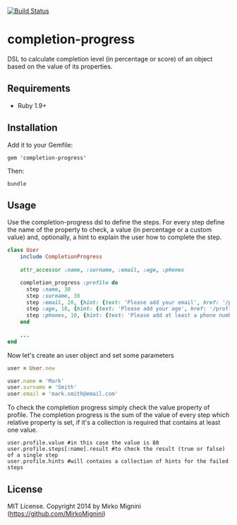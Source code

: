[![Build Status](https://travis-ci.org/MirkoMignini/completion-progress.png?branch=master)](https://travis-ci.org/MirkoMignini/completion-progress)

completion-progress
===================

DSL to calculate completion level (in percentage or score) of an object based on the value of its properties.

## Requirements

* Ruby 1.9+

## Installation

Add it to your Gemfile:

`gem 'completion-progress'`

Then:

`bundle`

## Usage

Use the completion-progress dsl to define the steps.
For every step define the name of the property to check, a value (in percentage or a custom value) and, optionally, a hint to explain the user how to complete the step.

```ruby
class User
    include CompletionProgress
    
    attr_accessor :name, :surname, :email, :age, :phones

    completion_progress :profile do
      step :name, 30
      step :surname, 30
      step :email, 20, {hint: {text: 'Please add your email', href: '/profile/edit'}}
      step :age, 10, {hint: {text: 'Please add your age', href: '/profile/edit'}}
      step :phones, 10, {hint: {text: 'Please add at least a phone number', href: '/profile/edit/phones'}}
    end
    
    ...
end
```

Now let's create an user object and set some parameters
```ruby
user = User.new

user.name = 'Mark'
user.surname = 'Smith'
user.email = 'mark.smith@email.com'
```

To check the completion progress simply check the value property of profile.
The completion progress is the sum of the value of every step which relative property is set, if it's a collection is required that contains at least one value.

```
user.profile.value #in this case the value is 80
user.profile.steps[:name].result #to check the result (true or false) of a single step
user.profile.hints #will contains a collection of hints for the failed steps
```

## License

MIT License. Copyright 2014 by Mirko Mignini (https://github.com/MirkoMignini)